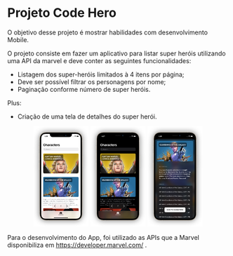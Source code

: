 # Projeto Code Hero

O objetivo desse projeto é mostrar habilidades com desenvolvimento Mobile.

O projeto consiste em fazer um aplicativo para listar super heróis utilizando uma API da marvel e deve conter as seguintes funcionalidades:

- Listagem dos super-heróis limitados à 4 itens por página;
- Deve ser possível filtrar os personagens por nome;
- Paginação conforme número de super heróis.

Plus:

- Criação de uma tela de detalhes do super herói.

<p align="center">
<img src="Assets/Group 2.png" width="25%"/>
<img src="Assets/Group 3.png" width="25%"/>
<img src="Assets/Group 4.png" width="25%"/>
</p>

Para o desenvolvimento do App, foi utilizado as APIs que a Marvel disponibiliza em https://developer.marvel.com/ .

